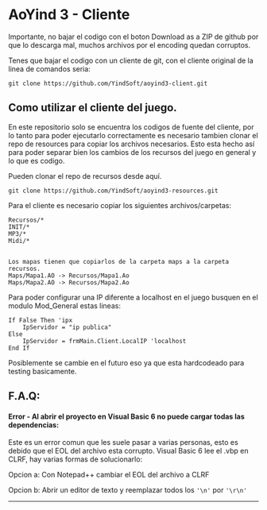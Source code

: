 # AoYind 3 - Cliente

Importante, no bajar el codigo con el boton Download as a ZIP de github por que lo descarga mal, muchos archivos por el encoding quedan corruptos.

Tenes que bajar el codigo con un cliente de git, con el cliente original de la linea de comandos seria:
```
git clone https://github.com/YindSoft/aoyind3-client.git
```

## Como utilizar el cliente del juego.

En este repositorio solo se encuentra los codigos de fuente del cliente, por lo tanto para poder ejecutarlo correctamente es necesario tambien clonar el repo de resources para copiar los archivos necesarios.
Esto esta hecho así para poder separar bien los cambios de los recursos del juego en general y lo que es codigo.

Pueden clonar el repo de recursos desde aquí.
```
git clone https://github.com/YindSoft/aoyind3-resources.git
```


Para el cliente es necesario copiar los siguientes archivos/carpetas:
```
Recursos/*
INIT/*
MP3/*
Midi/*


Los mapas tienen que copiarlos de la carpeta maps a la carpeta recursos.
Maps/Mapa1.AO -> Recursos/Mapa1.Ao
Maps/Mapa2.AO -> Recursos/Mapa2.Ao
```


Para poder configurar una IP diferente a localhost en el juego busquen en el modulo Mod_General estas lineas:

```
If False Then 'ipx
    IpServidor = "ip publica"
Else
    IpServidor = frmMain.Client.LocalIP 'localhost
End If
```

Posiblemente se cambie en el futuro eso ya que esta hardcodeado para testing basicamente.


## F.A.Q:

#### Error - Al abrir el proyecto en Visual Basic 6 no puede cargar todas las dependencias:
Este es un error comun que les suele pasar a varias personas, esto es debido que el EOL del archivo esta corrupto.
Visual Basic 6 lee el .vbp en CLRF, hay varias formas de solucionarlo:

Opcion a:
Con Notepad++ cambiar el EOL del archivo a CLRF

Opcion b:
Abrir un editor de texto y reemplazar todos los `'\n'` por `'\r\n'`

--------------------------

